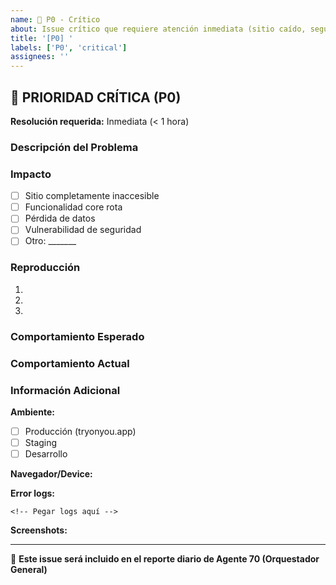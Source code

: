 ```yaml
---
name: 🔴 P0 - Crítico
about: Issue crítico que requiere atención inmediata (sitio caído, seguridad, pérdida de datos)
title: '[P0] '
labels: ['P0', 'critical']
assignees: ''
---
```


## 🔴 PRIORIDAD CRÍTICA (P0)

**Resolución requerida:** Inmediata (< 1 hora)

### Descripción del Problema

<!-- Describe el problema crítico de forma clara y concisa -->

### Impacto

<!-- ¿Qué está afectado? -->
- [ ] Sitio completamente inaccesible
- [ ] Funcionalidad core rota
- [ ] Pérdida de datos
- [ ] Vulnerabilidad de seguridad
- [ ] Otro: _______

### Reproducción

1. 
2. 
3. 

### Comportamiento Esperado

<!-- ¿Qué debería ocurrir? -->

### Comportamiento Actual

<!-- ¿Qué está ocurriendo? -->

### Información Adicional

**Ambiente:**
- [ ] Producción (tryonyou.app)
- [ ] Staging
- [ ] Desarrollo

**Navegador/Device:** 

**Error logs:**
```
<!-- Pegar logs aquí -->
```

**Screenshots:**
<!-- Si aplica, adjuntar capturas -->

---

🤖 **Este issue será incluido en el reporte diario de Agente 70 (Orquestador General)**
